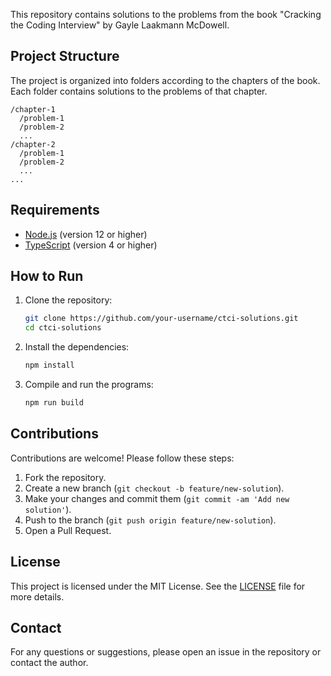This repository contains solutions to the problems from the book "Cracking the Coding Interview" by Gayle Laakmann McDowell.

## Project Structure

The project is organized into folders according to the chapters of the book. Each folder contains solutions to the problems of that chapter.

```
/chapter-1
  /problem-1
  /problem-2
  ...
/chapter-2
  /problem-1
  /problem-2
  ...
...
```

## Requirements

- [Node.js](https://nodejs.org/) (version 12 or higher)
- [TypeScript](https://www.typescriptlang.org/) (version 4 or higher)

## How to Run

1. Clone the repository:
   ```bash
   git clone https://github.com/your-username/ctci-solutions.git
   cd ctci-solutions
   ```

2. Install the dependencies:
   ```bash
   npm install
   ```

3. Compile and run the programs:
   ```bash
   npm run build
   ```

## Contributions

Contributions are welcome! Please follow these steps:

1. Fork the repository.
2. Create a new branch (`git checkout -b feature/new-solution`).
3. Make your changes and commit them (`git commit -am 'Add new solution'`).
4. Push to the branch (`git push origin feature/new-solution`).
5. Open a Pull Request.

## License

This project is licensed under the MIT License. See the [LICENSE](LICENSE) file for more details.

## Contact

For any questions or suggestions, please open an issue in the repository or contact the author.

